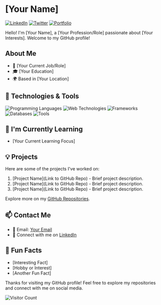 # [Your Name]

[![LinkedIn](https://img.shields.io/badge/-LinkedIn-0077B5?style=flat-square&logo=linkedin&logoColor=white)](https://www.linkedin.com/in/your-linkedin-profile/)
[![Twitter](https://img.shields.io/badge/-Twitter-1DA1F2?style=flat-square&logo=twitter&logoColor=white)](https://twitter.com/your-twitter-handle)
[![Portfolio](https://img.shields.io/badge/-Portfolio-007ACC?style=flat-square)](https://www.yourportfolio.com/)

Hello! I'm [Your Name], a [Your Profession/Role] passionate about [Your Interests]. Welcome to my GitHub profile!

## About Me

- 💼 [Your Current Job/Role]
- 🎓 [Your Education]
- 🌍 Based in [Your Location]

## 🔧 Technologies & Tools

![Programming Languages](https://img.shields.io/badge/Code-Python-informational?style=flat&logo=python&logoColor=white&color=blue)
![Web Technologies](https://img.shields.io/badge/Web-HTML5_CSS3_JS-informational?style=flat&color=orange)
![Frameworks](https://img.shields.io/badge/Frameworks-React_Node.js-informational?style=flat&color=brightgreen)
![Databases](https://img.shields.io/badge/Databases-MongoDB_PostgreSQL-informational?style=flat&color=blue)
![Tools](https://img.shields.io/badge/Tools-Git_VSCode-informational?style=flat&color=black)

## 🌱 I'm Currently Learning

- [Your Current Learning Focus]

## 💡 Projects

Here are some of the projects I've worked on:

1. [Project Name](Link to GitHub Repo) - Brief project description.
2. [Project Name](Link to GitHub Repo) - Brief project description.
3. [Project Name](Link to GitHub Repo) - Brief project description.

Explore more on my [GitHub Repositories](https://github.com/your-username).

## 📫 Contact Me

- 📧 Email: [Your Email](mailto:youremail@example.com)
- 💬 Connect with me on [LinkedIn](https://www.linkedin.com/in/your-linkedin-profile/)

## 🌟 Fun Facts

- [Interesting Fact]
- [Hobby or Interest]
- [Another Fun Fact]

Thanks for visiting my GitHub profile! Feel free to explore my repositories and connect with me on social media.

![Visitor Count](https://visitor-badge.glitch.me/badge?page_id=your-username.your-repo-name)
